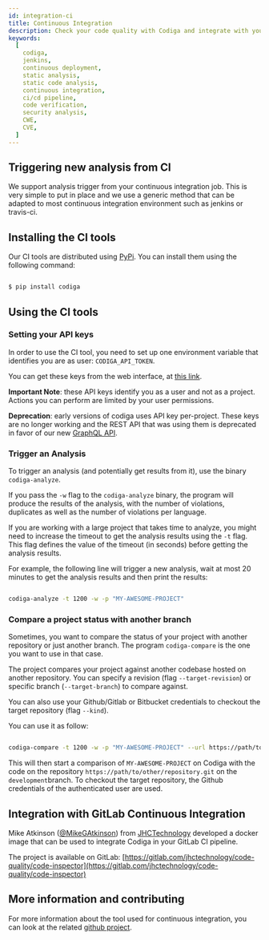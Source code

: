 ```yaml
---
id: integration-ci
title: Continuous Integration
description: Check your code quality with Codiga and integrate with your CI/CD pipeline. Available for 12+ languages and all code hosting platforms. Free 14 days trial.
keywords:
  [
    codiga,
    jenkins,
    continuous deployment,
    static analysis,
    static code analysis,
    continuous integration,
    ci/cd pipeline,
    code verification,
    security analysis,
    CWE,
    CVE,
  ]
---
```


## Triggering new analysis from CI

We support analysis trigger from your continuous integration job. This is very simple
to put in place and we use a generic method that can be adapted to most continuous integration
environment such as jenkins or travis-ci.

## Installing the CI tools

Our CI tools are distributed using [PyPi](https://pypi.org). You can install them
using the following command:

```bash

$ pip install codiga

```

## Using the CI tools

### Setting your API keys

In order to use the CI tool, you need to set up one environment variable that
identifies you are as user: `CODIGA_API_TOKEN`.

You can get these keys from the web interface, at [this link](https://app.codiga.io/api-tokens).

**Important Note**: these API keys identify you as a user and not as a project.
Actions you can perform are limited by your user permissions.

**Deprecation**: early versions of codiga uses API key per-project. These keys are
no longer working and the REST API that was using them is deprecated in favor of our new
[GraphQL API](/docs/api).

### Trigger an Analysis

To trigger an analysis (and potentially get results from it), use the
binary `codiga-analyze`.

If you pass the `-w` flag to the `codiga-analyze` binary, the program will produce
the results of the analysis, with the number of violations, duplicates as well
as the number of violations per language.

If you are working with a large project that takes time to analyze, you might
need to increase the timeout to get the analysis results using the `-t` flag.
This flag defines the value of the timeout (in seconds) before getting the analysis results.

For example, the following line will trigger a new analysis, wait at most 20 minutes
to get the analysis results and then print the results:

```bash

codiga-analyze -t 1200 -w -p "MY-AWESOME-PROJECT"

```

### Compare a project status with another branch

Sometimes, you want to compare the status of your project with another
repository or just another branch. The program `codiga-compare`
is the one you want to use in that case.

The project compares your project against another codebase hosted
on another repository. You can specify a revision (flag `--target-revision`)
or specific branch (`--target-branch`) to compare against.

You can also use your Github/Gitlab or Bitbucket credentials to checkout
the target repository (flag `--kind`).

You can use it as follow:

```bash

codiga-compare -t 1200 -w -p "MY-AWESOME-PROJECT" --url https://path/to/other/repository.git --target-branch development --kind Github

```

This will then start a comparison of `MY-AWESOME-PROJECT` on Codiga
with the code on the repository `https://path/to/other/repository.git` on the `development`branch.
To checkout the target repository, the Github credentials of the authenticated user are used.

## Integration with GitLab Continuous Integration

Mike Atkinson ([@MikeGAtkinson](https://twitter.com/MikeGAtkinson)) from [JHCTechnology](https://twitter.com/JHCTechnology)
developed a docker image that can be used to integrate Codiga
in your GitLab CI pipeline.

The project is available on GitLab: [https://gitlab.com/jhctechnology/code-quality/code-inspector](https://gitlab.com/jhctechnology/code-quality/code-inspector)

## More information and contributing

For more information about the tool used for continuous integration, you can look
at the related [github project](https://github.com/codiga/clitool).
